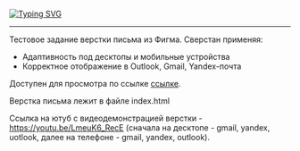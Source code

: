 [![Typing SVG](https://readme-typing-svg.herokuapp.com?color=%2336BCF7&lines=HTML+Email+Eldorado)](https://git.io/typing-svg)
<hr>
<p>Тестовое задание верстки письма из Фигма. Сверстан применяя:</p>
<ul>
    <li>Адаптивность под десктопы и мобильные устройства</li>
    <li>Корректное отображение в Outlook, Gmail, Yandex-почта</li>
</ul>

<p>Доступен для просмотра по ссылке <a href="https://hitsone.github.io/eldorado_test/">ссылке</a>.</p>
<p>Верстка письма лежит в файле index.html</p>
<p>Ссылка на ютуб с видеодемонстрацией верстки - <a href="https://youtu.be/LmeuK6_RecE">https://youtu.be/LmeuK6_RecE</a> (сначала на десктопе - gmail, yandex, uotlook, далее на телефоне - gmail, yandex, outlook).</p>

